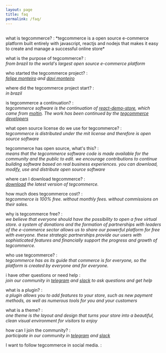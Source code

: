 ```yaml
---
layout: page
title: faq
permalink: /faq/
---
```


<br>
what is tegcommerce?
:   
    *tegcommerce is a open source e-commerce platform built entirely with javascript, reactjs and nodejs that makes it easy to create and manage a successful online store*

what is the purpose of tegcommerce?
:   
    *from brazil to the world's largest open source e-commerce platform*

who started the tegcommerce project?
:   
    *[felipe monteiro](https://github.com/devfelipemonteiro) and [davi monteiro](https://github.com/davimonteiro)*

where did the tegcommerce project start?
:   
    *in brazil*

is tegcommerce a continuation?
:   
    *tegcommerce software is the continuation of [react-demo-store](https://github.com/moltin/react-demo-store), which came from [moltin](https://github.com/moltin). The work has been continued by the [tegcommerce developers](https://github.com/orgs/tegcommerce/people)*

what open source license do we use for tegcommerce?
:   
    *tegcommerce is distributed under the mit license and therefore is open source software*

tegcommerce has open source, what's this?
:   
    *means that the tegcommerce software code is made available for the community and the public to edit. we encourage contributions to continue building software based on real business experiences. you can download, modify, use and distribute open source software*

where can I download tegcommerce?
:   
    *[download](https://github.com/tegcommerce/tegcommerce/archive/master.zip) the latest version of tegcommerce.*

how much does tegcommerce cost?
:   
    *tegcommerce is 100% free. without monthly fees. without commissions on their sales.*

why is tegcommerce free?
:   
    *we believe that everyone should have the possibility to open a free virtual store. a system of donations and the formation of partnerships with leaders of the e-commerce sector allows us to share our powerful platform for free with everyone. these strategic partnerships provide our users with sophisticated features and financially support the progress and growth of tegcommerce.*

who use tegcommerce?
:   
    *tegcommerce has as its guide that commerce is for everyone, so the platform is created by everyone and for everyone.*

i have other questions or need help 
:   
    *join our community in [telegram](https://t.me/tegcommerce) and [slack](https://join.slack.com/t/tegcommerce/shared_invite/enQtNjIzNDYxNTU4OTYwLWE2YTkxODg1ZDQxMDljMjAzNmVmNTNiOWFkOWZiNDk3NzcxZTQ0YjU4MDkxOTJlZDgzOGUzOTExYzUzNTFhYjI) to ask questions and get help*

what is a plugin?
:   
    *a plugin allows you to add features to your store, such as new payment methods, as well as numerous tools for you and your customers*

what is a theme?
:   
    *one theme is the layout and design that turns your store into a beautiful, clean visual environment for visitors to enjoy*

how can I join the community?
:   
    *participate in our community in [telegram](https://t.me/tegcommerce) and [slack](https://join.slack.com/t/tegcommerce/shared_invite/enQtNjIzNDYxNTU4OTYwLWE2YTkxODg1ZDQxMDljMjAzNmVmNTNiOWFkOWZiNDk3NzcxZTQ0YjU4MDkxOTJlZDgzOGUzOTExYzUzNTFhYjI)*

I want to follow tegcommerce in social media.
:   
    *[<i class="fab fa-github"/>](https://www.github.com/tegcommerce)
[<i class="fab fa-linkedin"/>](https://www.linkedin.com/in/tegcommerce)
[<i class="fab fa-facebook"/>](https://www.facebook.com/tegcommerce-657115908060429)
[<i class="fab fa-instagram"/>](https://www.instagram.com/tegcommerce)
[<i class="fab fa-slack"/>](https://join.slack.com/t/tegcommerce/shared_invite/enQtNjIzNDYxNTU4OTYwLWE2YTkxODg1ZDQxMDljMjAzNmVmNTNiOWFkOWZiNDk3NzcxZTQ0YjU4MDkxOTJlZDgzOGUzOTExYzUzNTFhYjI)
[<i class="fab fa-telegram"/>](http://t.me/tegcommerce)
[<i class="fab fa-twitter"/>](https://twitter.com/tegcommerce)
[<i class="fab fa-myspace"/>](https://myspace.com/tegcommerce)
[<i class="fab fa-digg"/>](http://digg.com/u/tegcommerce)
[<i class="fab fa-tumblr"/>](https://www.tumblr.com/blog/tegcommerce)
[<i class="fab fa-pinterest"/>](https://br.pinterest.com/tegcommerce/)
[<i class="fab fa-reddit"/>](https://www.reddit.com/user/tegcommerce)
[<i class="fab fa-flipboard"/>](https://flipboard.com/@tegcommerce)
[<i class="fab fa-youtube"/>](https://www.youtube.com/channel/UChhXEZrxXqCVpSQ_FcwZ3Fw)*